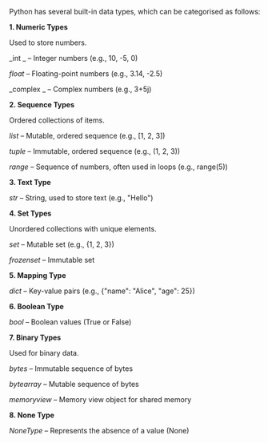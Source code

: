 Python has several built-in data types, which can be categorised as follows:

**1. Numeric Types**

Used to store numbers.

_int _ – Integer numbers (e.g., 10, -5, 0)

_float_ – Floating-point numbers (e.g., 3.14, -2.5)

_complex _ – Complex numbers (e.g., 3+5j)

**2. Sequence Types**

Ordered collections of items.

_list_ – Mutable, ordered sequence (e.g., [1, 2, 3])

_tuple_ – Immutable, ordered sequence (e.g., (1, 2, 3))

_range_ – Sequence of numbers, often used in loops (e.g., range(5))

**3. Text Type**

_str_ – String, used to store text (e.g., "Hello")

**4. Set Types**

Unordered collections with unique elements.

_set_ – Mutable set (e.g., {1, 2, 3})

_frozenset_ – Immutable set

**5. Mapping Type**

_dict_ – Key-value pairs (e.g., {"name": "Alice", "age": 25})

**6. Boolean Type**

_bool_ – Boolean values (True or False)

**7. Binary Types**

Used for binary data.

_bytes_ – Immutable sequence of bytes

_bytearray_ – Mutable sequence of bytes

_memoryview_ – Memory view object for shared memory

**8. None Type**

_NoneType_ – Represents the absence of a value (None)
